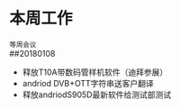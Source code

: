 # 本周工作  
`等周会议`  
##20180108  
- 释放T10A带数码管样机软件（迪拜参展）  
- andriod DVB+OTT字符串送客户翻译
- 释放andriodS905D最新软件给测试部测试  
